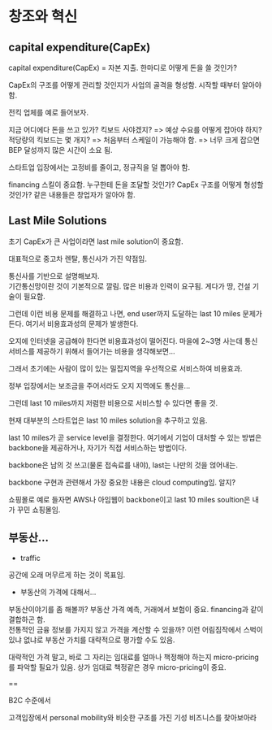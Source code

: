 # 창조와 혁신


## capital expenditure(CapEx)

capital expenditure(CapEx) =  자본 지출. 한마디로 어떻게 돈을 쓸 것인가?  

CapEx의 구조를 어떻게 관리할 것인지가 사업의 골격을 형성함. 시작할 때부터 알아야 함.  

전킥 업체를 예로 들어보자.  

지금 어디에다 돈을 쓰고 있가? 킥보드 사야겠지? => 예상 수요를 어떻게 잡아야 하지? 적당량의 킥보드는 몇 개지? => 처음부터 스케일이 가능해야 함. => 너무 크게 잡으면 BEP 달성까지 많은 시간이 소요 됨.

스타트업 입장에서는 고정비를 줄이고, 정규직을 덜 뽑아야 함.  

financing 스킬이 중요함. 누구한테 돈을 조달할 것인가? 
CapEx 구조를 어떻게 형성할 것인가? 같은 내용들은 창업자가 알아야 함.  


## Last Mile Solutions


초기 CapEx가 큰 사업이라면 last mile solution이 중요함. 

대표적으로 중고차 렌탈, 통신사가 가진 약점임.  

통신사를 기반으로 설명해보자.  
기간통신망이란 것이 기본적으로 깔림. 많은 비용과 인력이 요구됨. 게다가 땅, 건설 기술이 필요함.  

그런데 이런 비용 문제를 해결하고 나면, end user까지 도달하는 last 10 miles 문제가 든다. 여기서 비용효과성의 문제가 발생한다.  

오지에 인터넷을 공급해야 한다면 비용효과성이 떨어진다. 마을에 2~3명 사는데 통신 서비스를 제공하기 위해서 들어가는 비용을 생각해보면... 

그래서 초기에는 사람이 많이 있는 밀집지역을 우선적으로 서비스하여 비용효과.

정부 입장에서는 보조금을 주어서라도 오지 지역에도 통신을...

그런데 last 10 miles까지 저렴한 비용으로 서비스할 수 있다면 좋을 것.  

현재 대부분의 스타트업은 last 10 miles solution을 추구하고 있음.  

last 10 miles가 곧 service level을 결정한다. 
여기에서 기업이 대처할 수 있는 방법은 backbone을 제공하거나, 자기가 직접 서비스하는 방법이다.  

backbone은 남의 것 쓰고(물론 접속료를 내야), last는 나만의 것을 얹어내는.  

backbone 구현과 관련해서 가장 중요한 내용은 cloud computing임. 알지? 

쇼핑몰로 예로 들자면 AWS나 아임웹이 backbone이고 last 10 miles soultion은 내가 꾸민 쇼핑몰임.  

## 부동산...  

- traffic  

공간에 오래 머무르게 하는 것이 목표임. 

- 부동산의 가격에 대해서...

부동산이야기를 좀 해볼까? 부동산 가격 예측, 거래에서 보험이 중요. financing과 같이 결합하곤 함.  
전통적인 금융 정보를 가지지 않고 가격을 계산할 수 있을까? 이런 어림짐작에서 스벅이 있냐 없냐로 부동산 가치를 대략적으로 평가할 수도 있음.  

대략적인 가격 말고, 바로 그 자리는 임대료를 얼마나 책정해야 하는지 micro-pricing를 파악할 필요가 있음. 상가 임대료 책정같은 경우 micro-pricing이 중요.


==

B2C 수준에서 

고객입장에서 personal mobility와 비슷한 구조를 가진 기성 비즈니스를 찾아보아라

